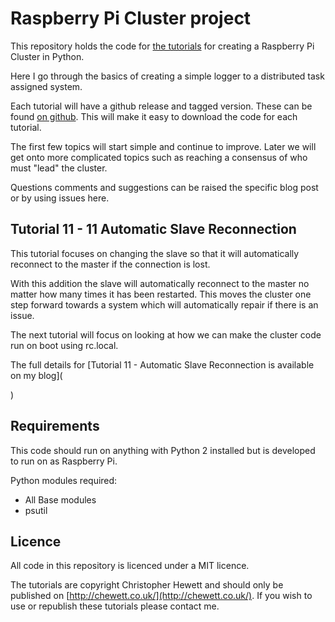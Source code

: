 Raspberry Pi Cluster project
============================

This repository holds the code for [the tutorials](https://chewett.co.uk/blog/category/raspberry-pi-cluster/) for creating a Raspberry Pi Cluster in Python.

Here I go through the basics of creating a simple logger to a distributed task assigned system.

Each tutorial will have a github release and tagged version. These can be found
[on github](https://github.com/chewett/RaspberryPiCluster/releases).
This will make it easy to download the code for each tutorial.

The first few topics will start simple and continue to improve.
Later we will get onto more complicated topics such as reaching a consensus of who must "lead" the cluster.

Questions comments and suggestions can be raised the specific blog post or by using issues here.

## Tutorial 11 - 11 Automatic Slave Reconnection

This tutorial focuses on changing the slave so that it will automatically reconnect to the master if the connection is lost.

With this addition the slave will automatically reconnect to the master no matter how many times it has been restarted. This moves the cluster one step forward towards a system which will automatically repair if there is an issue.

The next tutorial will focus on looking at how we can make the cluster code run on boot using rc.local.

The full details for [Tutorial 11 - Automatic Slave Reconnection is available on my blog](

)

## Requirements

This code should run on anything with Python 2 installed but is developed
to run on as Raspberry Pi.

Python modules required:
* All Base modules
* psutil

## Licence

All code in this repository is licenced under a MIT licence.

The tutorials are copyright Christopher Hewett and should only be 
published on [http://chewett.co.uk/](http://chewett.co.uk/).
If you wish to use or republish these tutorials please contact me.

